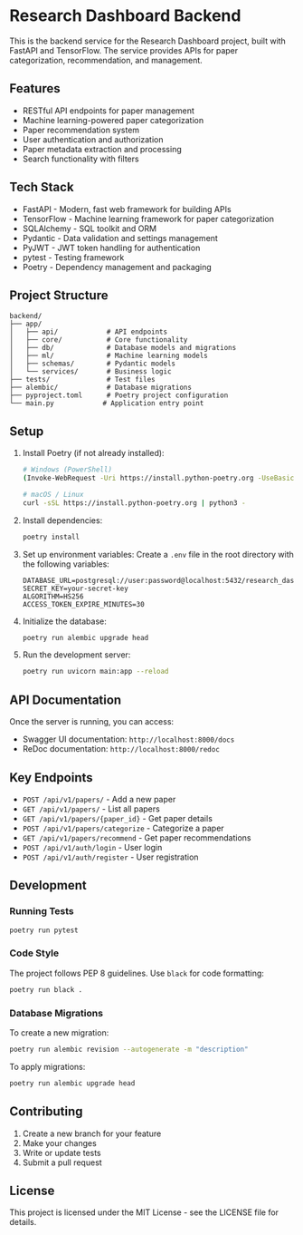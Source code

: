 # Research Dashboard Backend

This is the backend service for the Research Dashboard project, built with FastAPI and TensorFlow. The service provides APIs for paper categorization, recommendation, and management.

## Features

- RESTful API endpoints for paper management
- Machine learning-powered paper categorization
- Paper recommendation system
- User authentication and authorization
- Paper metadata extraction and processing
- Search functionality with filters

## Tech Stack

- FastAPI - Modern, fast web framework for building APIs
- TensorFlow - Machine learning framework for paper categorization
- SQLAlchemy - SQL toolkit and ORM
- Pydantic - Data validation and settings management
- PyJWT - JWT token handling for authentication
- pytest - Testing framework
- Poetry - Dependency management and packaging

## Project Structure

```
backend/
├── app/
│   ├── api/            # API endpoints
│   ├── core/           # Core functionality
│   ├── db/             # Database models and migrations
│   ├── ml/             # Machine learning models
│   ├── schemas/        # Pydantic models
│   └── services/       # Business logic
├── tests/              # Test files
├── alembic/            # Database migrations
├── pyproject.toml      # Poetry project configuration
└── main.py            # Application entry point
```

## Setup

1. Install Poetry (if not already installed):
   ```bash
   # Windows (PowerShell)
   (Invoke-WebRequest -Uri https://install.python-poetry.org -UseBasicParsing).Content | python -
   
   # macOS / Linux
   curl -sSL https://install.python-poetry.org | python3 -
   ```

2. Install dependencies:
   ```bash
   poetry install
   ```

3. Set up environment variables:
   Create a `.env` file in the root directory with the following variables:
   ```
   DATABASE_URL=postgresql://user:password@localhost:5432/research_dashboard
   SECRET_KEY=your-secret-key
   ALGORITHM=HS256
   ACCESS_TOKEN_EXPIRE_MINUTES=30
   ```

4. Initialize the database:
   ```bash
   poetry run alembic upgrade head
   ```

5. Run the development server:
   ```bash
   poetry run uvicorn main:app --reload
   ```

## API Documentation

Once the server is running, you can access:
- Swagger UI documentation: `http://localhost:8000/docs`
- ReDoc documentation: `http://localhost:8000/redoc`

## Key Endpoints

- `POST /api/v1/papers/` - Add a new paper
- `GET /api/v1/papers/` - List all papers
- `GET /api/v1/papers/{paper_id}` - Get paper details
- `POST /api/v1/papers/categorize` - Categorize a paper
- `GET /api/v1/papers/recommend` - Get paper recommendations
- `POST /api/v1/auth/login` - User login
- `POST /api/v1/auth/register` - User registration

## Development

### Running Tests

```bash
poetry run pytest
```

### Code Style

The project follows PEP 8 guidelines. Use `black` for code formatting:

```bash
poetry run black .
```

### Database Migrations

To create a new migration:
```bash
poetry run alembic revision --autogenerate -m "description"
```

To apply migrations:
```bash
poetry run alembic upgrade head
```

## Contributing

1. Create a new branch for your feature
2. Make your changes
3. Write or update tests
4. Submit a pull request

## License

This project is licensed under the MIT License - see the LICENSE file for details.
